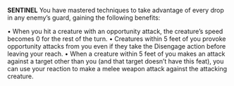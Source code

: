__**SENTINEL**__
You have mastered techniques to take advantage of every drop in any enemy’s guard, gaining the following benefits:

• When you hit a creature with an opportunity attack, the creature’s speed becomes 0 for the rest of the turn.
• Creatures within 5 feet of you provoke opportunity attacks from you even if they take the Disengage action before leaving your reach.
• When a creature within 5 feet of you makes an attack against a target other than you (and that target doesn’t have this feat), you can use your reaction to make a melee weapon attack against the attacking creature.